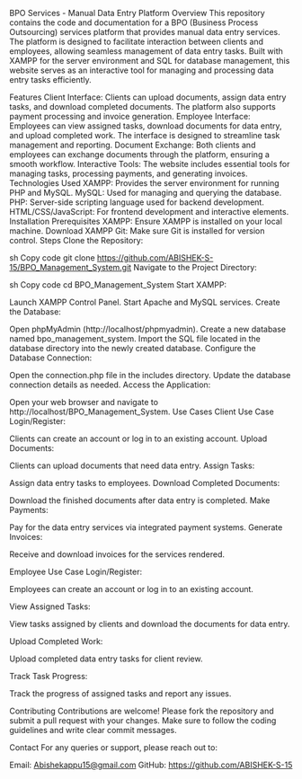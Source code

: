 BPO Services - Manual Data Entry Platform
Overview
This repository contains the code and documentation for a BPO (Business Process Outsourcing) services platform that provides manual data entry services. The platform is designed to facilitate interaction between clients and employees, allowing seamless management of data entry tasks. Built with XAMPP for the server environment and SQL for database management, this website serves as an interactive tool for managing and processing data entry tasks efficiently.

Features
Client Interface: Clients can upload documents, assign data entry tasks, and download completed documents. The platform also supports payment processing and invoice generation.
Employee Interface: Employees can view assigned tasks, download documents for data entry, and upload completed work. The interface is designed to streamline task management and reporting.
Document Exchange: Both clients and employees can exchange documents through the platform, ensuring a smooth workflow.
Interactive Tools: The website includes essential tools for managing tasks, processing payments, and generating invoices.
Technologies Used
XAMPP: Provides the server environment for running PHP and MySQL.
MySQL: Used for managing and querying the database.
PHP: Server-side scripting language used for backend development.
HTML/CSS/JavaScript: For frontend development and interactive elements.
Installation
Prerequisites
XAMPP: Ensure XAMPP is installed on your local machine. Download XAMPP
Git: Make sure Git is installed for version control.
Steps
Clone the Repository:

sh
Copy code
git clone https://github.com/ABISHEK-S-15/BPO_Management_System.git
Navigate to the Project Directory:

sh
Copy code
cd BPO_Management_System
Start XAMPP:

Launch XAMPP Control Panel.
Start Apache and MySQL services.
Create the Database:

Open phpMyAdmin (http://localhost/phpmyadmin).
Create a new database named bpo_management_system.
Import the SQL file located in the database directory into the newly created database.
Configure the Database Connection:

Open the connection.php file in the includes directory.
Update the database connection details as needed.
Access the Application:

Open your web browser and navigate to http://localhost/BPO_Management_System.
Use Cases
Client Use Case
Login/Register:

Clients can create an account or log in to an existing account.
Upload Documents:

Clients can upload documents that need data entry.
Assign Tasks:

Assign data entry tasks to employees.
Download Completed Documents:

Download the finished documents after data entry is completed.
Make Payments:

Pay for the data entry services via integrated payment systems.
Generate Invoices:

Receive and download invoices for the services rendered.

Employee Use Case
Login/Register:

Employees can create an account or log in to an existing account.

View Assigned Tasks:

View tasks assigned by clients and download the documents for data entry.

Upload Completed Work:

Upload completed data entry tasks for client review.

Track Task Progress:

Track the progress of assigned tasks and report any issues.

Contributing
Contributions are welcome! Please fork the repository and submit a pull request with your changes. Make sure to follow the coding guidelines and write clear commit messages.

Contact
For any queries or support, please reach out to:

Email: Abishekappu15@gmail.com
GitHub: https://github.com/ABISHEK-S-15
